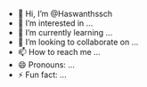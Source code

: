 - 👋 Hi, I’m @Haswanthssch
- 👀 I’m interested in ...
- 🌱 I’m currently learning ...
- 💞️ I’m looking to collaborate on ...
- 📫 How to reach me ...
- 😄 Pronouns: ...
- ⚡ Fun fact: ...

<!---
Haswanthssch/Haswanthssch is a ✨ special ✨ repository because its `README.md` (this file) appears on your GitHub profile.
You can click the Preview link to take a look at your changes.
--->
